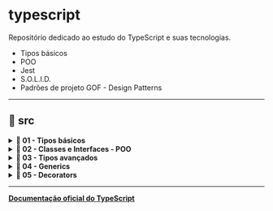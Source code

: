 # typescript
Repositório dedicado ao estudo do TypeScript e suas tecnologias.
- Tipos básicos
- POO
- Jest
- S.O.L.I.D.
- Padrões de projeto GOF - Design Patterns

---
## 📂 src

<details><summary><b> 📂 01 - Tipos básicos</b></summary>

*  01 - annotations
*  02 - any
*  03 - void
*  04 - object
*  05 - array
*  06 - tupla
*  07 - null - undefined
*  08 - never
*  09 - enum
*  10 - unknown
*  11 - union types
*  12 - tipos literais
*  13 - type alias
*  14 - intersection types
*  15 - funções
*  16 - strutural typing
*  17 - type assertions
*  18 - webpack
*  19 - exercicio
*  20 - this em funções
</details>

<details><summary><b> 📂 02 - Classes e Interfaces - POO</b></summary>

*  01 - classes
*  02 - public e private
*  03 - herança + diagrama UML
*  04 - super
*  05 - protected
*  06 - getters e setters
*  07 - static
*  08 - construtor
*  09 - abstract
*  10 - associação + diagrama UML
*  11 - agregação + UML
*  12 - composição
*  13 - Type Alias em Classes
*  14 - interfaces
*  15 - exercício player
*  16 - interface parte 2
</details>

<details><summary><b> 📂 03 - Tipos avançados</b></summary>

*  01 - type guards
*  02 - keyof e typeof
*  03 - chaves em tipos
*  04 - this polimorfico
*  05 - overload funções
*  06 - operators ES2020
</details>

<details><summary><b> 📂 04 - Generics</b></summary>

*  01 - generics 1 (Introdução)
*  02 - generics 2 (Array e Promises são generics)
*  03 - generics 3 (Interfaces e Type Alias)
*  04 - restrições em generics (constraints)
*  05 - generics com classe (implementação TAD pilha)
*  06 - generics com intersection
*  07 - type predicate
*  08 - utility types
*  09 - exercício
</details>

<details><summary><b> 📂 05 - Decorators</b></summary>

* 01 -
</details>

---
**[Documentação oficial do TypeScript](https://www.typescriptlang.org/docs/handbook/intro.html)**